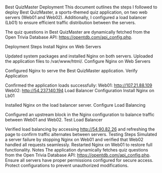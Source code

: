 Best QuizMaster Deployment
This document outlines the steps I followed to deploy Best QuizMaster, a sports-themed quiz application, on two web servers (Web01 and Web02). Additionally, I configured a load balancer (Lb01) to ensure efficient traffic distribution between the servers.

The quiz questions in Best QuizMaster are dynamically fetched from the Open Trivia Database API: https://opentdb.com/api_config.php.

Deployment Steps
Install Nginx on Web Servers

Updated system packages and installed Nginx on both servers.
Uploaded the application files to /var/www/html/.
Configure Nginx on Web Servers

Configured Nginx to serve the Best QuizMaster application.
Verify Application

Confirmed the application loads successfully:
Web01: http://107.21.88.109
Web02: http://54.237.140.194
Load Balancer Configuration
Install Nginx on Lb01

Installed Nginx on the load balancer server.
Configure Load Balancing

Configured an upstream block in the Nginx configuration to balance traffic between Web01 and Web02.
Test Load Balancer

Verified load balancing by accessing http://54.90.82.26 and refreshing the page to confirm traffic alternates between servers.
Testing Steps
Simulated a server failure by stopping Nginx on Web01 and verified that Web02 handled all requests seamlessly.
Restarted Nginx on Web01 to restore full functionality.
Notes
The application dynamically fetches quiz questions from the Open Trivia Database API: https://opentdb.com/api_config.php.
Ensure all servers have proper permissions configured for secure access.
Protect configurations to prevent unauthorized modifications.